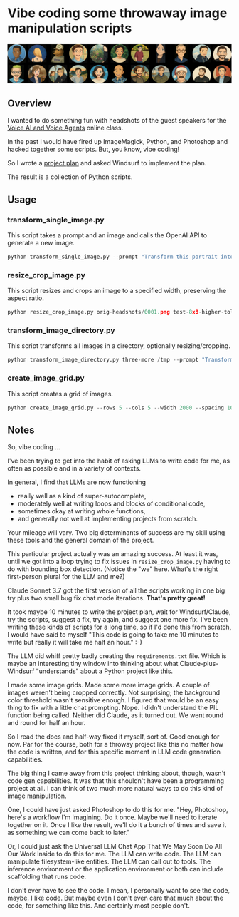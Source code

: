 # Vibe coding some throwaway image manipulation scripts

![Grid example](examples/grid-11x2.png)

## Overview

I wanted to do something fun with headshots of the guest speakers for the [Voice AI and Voice Agents](https://maven.com/pipecat/voice-ai-and-voice-agents-a-technical-deep-dive) online class.

In the past I would have fired up ImageMagick, Python, and Photoshop and hacked together some scripts. But, you know, vibe coding!

So I wrote a [project plan](project-plan.md) and asked Windsurf to implement the plan.

The result is a collection of Python scripts.

## Usage

### transform_single_image.py

This script takes a prompt and an image and calls the OpenAI API to generate a new image.

```python
python transform_single_image.py --prompt "Transform this portrait into a studio ghibli style. Retain the circular mask and black background." --resize orig-headshots/0003.png --n 3 working
```

### resize_crop_image.py

This script resizes and crops an image to a specified width, preserving the aspect ratio.

```python
python resize_crop_image.py orig-headshots/0001.png test-8x8-higher-tolerance.png --width 500
```

### transform_image_directory.py

This script transforms all images in a directory, optionally resizing/cropping.

```python
python transform_image_directory.py three-more /tmp --prompt "Transform this portrait into a studio ghibli style. Retain the circular mask and black background." --resize
```

### create_image_grid.py

This script creates a grid of images.

```python
python create_image_grid.py --rows 5 --cols 5 --width 2000 --spacing 10 grid.png outputs-02/*
```

## Notes

So, vibe coding ...

I've been trying to get into the habit of asking LLMs to write code for me, as often as possible and in a variety of contexts.

In general, I find that LLMs are now functioning 
  - really well as a kind of super-autocomplete,
  - moderately well at writing loops and blocks of conditional code,
  - sometimes okay at writing whole functions,
  - and generally not well at implementing projects from scratch.
  
Your mileage will vary. Two big determinants of success are my skill using these tools and the general domain of the project.

This particular project actually was an amazing success. At least it was, until we got into a loop trying to fix issues in `resize_crop_image.py` having to do with bounding box detection. (Notice the "we" here. What's the right first-person plural for the LLM and me?)

Claude Sonnet 3.7 got the first version of all the scripts working in one big try plus two small bug fix chat mode iterations. **That's pretty great!**

It took maybe 10 minutes to write the project plan, wait for Windsurf/Claude, try the scripts, suggest a fix, try again, and suggest one more fix. I've been writing these kinds of scripts for a long time, so if I'd done this from scratch, I would have said to myself "This code is going to take me 10 minutes to write but really it will take me half an hour." :-)

The LLM did whiff pretty badly creating the `requirements.txt` file. Which is maybe an interesting tiny window into thinking about what Claude-plus-Windsurf "understands" about a Python project like this. 

I made some image grids. Made some more image grids. A couple of images weren't being cropped correctly. Not surprising; the background color threshold wasn't sensitive enough. I figured that would be an easy thing to fix with a little chat prompting. Nope. I didn't understand the PIL function being called. Neither did Claude, as it turned out. We went round and round for half an hour.

So I read the docs and half-way fixed it myself, sort of. Good enough for now. Par for the course, both for a throway project like this no matter how the code is written, and for this specific moment in LLM code generation capabilities.

The big thing I came away from this project thinking about, though, wasn't code gen capabilities. It was that this shouldn't have been a programming project at all. I can think of two much more natural ways to do this kind of image manipulation.

One, I could have just asked Photoshop to do this for me. "Hey, Photoshop, here's a workflow I'm imagining. Do it once. Maybe we'll need to iterate together on it. Once I like the result, we'll do it a bunch of times and save it as something we can come back to later."

Or, I could just ask the Universal LLM Chat App That We May Soon Do All Our Work Inside to do this for me. The LLM can write code. The LLM can manipulate filesystem-like entities. The LLM can call out to tools. The inference environment or the application environment or both can include scaffolding that runs code.

I don't ever have to see the code. I mean, I personally want to see the code, maybe. I like code. But maybe even I don't even care that much about the code, for something like this. And certainly most people don't.




